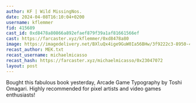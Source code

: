 ```yaml
---
author: KF | Wild MissingNos.
date: 2024-04-08T16:10:04+0200
username: kflemmer
fid: 415689
cast_id: 0xd8478a80866a892efaef879f39a1af81661566ef
cast: https://farcaster.xyz/kflemmer/0xd8478a80
image: https://imagedelivery.net/BXluQx4ige9GuW0Ia56BHw/3f9222c3-8950-499b-2ce8-77723c6a4900/original
recast_author: MEK.txt
recast_username: michaelmicasso
recast_hash: https://farcaster.xyz/michaelmicasso/0x23047072
layout: post
---
```


Bought this fabulous book yesterday, Arcade Game Typography by Toshi Omagari. Highly recommended for pixel artists and video games enthusiasts!

<img src='https://imagedelivery.net/BXluQx4ige9GuW0Ia56BHw/3f9222c3-8950-499b-2ce8-77723c6a4900/original' alt='' referrerpolicy='no-referrer'/>
<img src='https://imagedelivery.net/BXluQx4ige9GuW0Ia56BHw/77905f76-a88c-4a16-03c9-0f74db9a7900/original' alt='' referrerpolicy='no-referrer'/>
